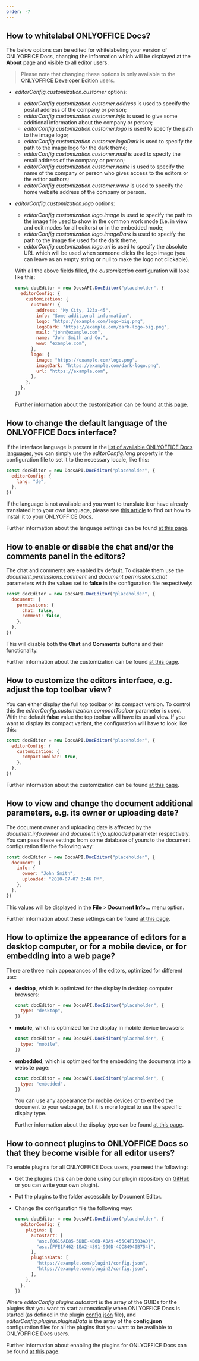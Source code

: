 ```yaml
---
order: -7
---
```


## How to whitelabel ONLYOFFICE Docs?

The below options can be edited for whitelabeling your version of ONLYOFFICE Docs, changing the information which will be displayed at the **About** page and visible to all editor users.

> Please note that changing these options is only available to the [ONLYOFFICE Developer Edition](https://www.onlyoffice.com/developer-edition-prices.aspx) users.

- *editorConfig.customization.customer* options:

  - *editorConfig.customization.customer.address* is used to specify the postal address of the company or person;
  - *editorConfig.customization.customer.info* is used to give some additional information about the company or person;
  - *editorConfig.customization.customer.logo* is used to specify the path to the image logo;
  - *editorConfig.customization.customer.logoDark* is used to specify the path to the image logo for the dark theme;
  - *editorConfig.customization.customer.mail* is used to specify the email address of the company or person;
  - *editorConfig.customization.customer.name* is used to specify the name of the company or person who gives access to the editors or the editor authors;
  - *editorConfig.customization.customer.www* is used to specify the home website address of the company or person.

- *editorConfig.customization.logo* options:

  - *editorConfig.customization.logo.image* is used to specify the path to the image file used to show in the common work mode (i.e. in view and edit modes for all editors) or in the embedded mode;
  - *editorConfig.customization.logo.imageDark* is used to specify the path to the image file used for the dark theme;
  - *editorConfig.customization.logo.url* is used to specify the absolute URL which will be used when someone clicks the logo image (you can leave as an empty string or null to make the logo not clickable).

  With all the above fields filled, the *customization* configuration will look like this:

  ``` javascript
  const docEditor = new DocsAPI.DocEditor("placeholder", {
    editorConfig: {
      customization: {
        customer: {
          address: "My City, 123a-45",
          info: "Some additional information",
          logo: "https://example.com/logo-big.png",
          logoDark: "https://example.com/dark-logo-big.png",
          mail: "john@example.com",
          name: "John Smith and Co.",
          www: "example.com",
        },
        logo: {
          image: "https://example.com/logo.png",
          imageDark: "https://example.com/dark-logo.png",
          url: "https://example.com",
        },
      },
    },
  })
  ```

  Further information about the customization can be found [at this page](../../../Usage%20API/Config/Editor/Customization/index.md).

## How to change the default language of the ONLYOFFICE Docs interface?

If the interface language is present in the [list of available ONLYOFFICE Docs languages](https://helpcenter.onlyoffice.com/server/document/available-languages.aspx), you can simply use the *editorConfig.lang* property in the configuration file to set it to the necessary locale, like this:

  ``` javascript
  const docEditor = new DocsAPI.DocEditor("placeholder", {
    editorConfig: {
      lang: "de",
    },
  })
  ```

If the language is not available and you want to translate it or have already translated it to your own language, please see [this article](https://helpcenter.onlyoffice.com/server/docker/document/add-interface-language.aspx) to find out how to install it to your ONLYOFFICE Docs.

Further information about the language settings can be found [at this page](../../../Usage%20API/Config/Editor/index.md).

## How to enable or disable the chat and/or the comments panel in the editors?

The chat and comments are enabled by default. To disable them use the *document.permissions.comment* and *document.permissions.chat* parameters with the values set to **false** in the configuration file respectively:

  ``` javascript
  const docEditor = new DocsAPI.DocEditor("placeholder", {
    document: {
      permissions: {
        chat: false,
        comment: false,
      },
    },
  })
  ```

This will disable both the **Chat** and **Comments** buttons and their functionality.

Further information about the customization can be found [at this page](../../../Usage%20API/Config/Editor/Customization/index.md).

## How to customize the editors interface, e.g. adjust the top toolbar view?

You can either display the full top toolbar or its compact version. To control this the *editorConfig.customization.compactToolbar* parameter is used. With the default **false** value the top toolbar will have its usual view. If you want to display its compact variant, the configuration will have to look like this:

  ``` javascript
  const docEditor = new DocsAPI.DocEditor("placeholder", {
    editorConfig: {
      customization: {
        compactToolbar: true,
      },
    },
  })
  ```

Further information about the customization can be found [at this page](../../../Usage%20API/Config/Editor/Customization/index.md).

## How to view and change the document additional parameters, e.g. its owner or uploading date?

The document owner and uploading date is affected by the *document.info.owner* and *document.info.uploaded* parameter respectively. You can pass these settings from some database of yours to the document configuration file the following way:

  ``` javascript
  const docEditor = new DocsAPI.DocEditor("placeholder", {
    document: {
      info: {
        owner: "John Smith",
        uploaded: "2010-07-07 3:46 PM",
      },
    },
  })
  ```

This values will be displayed in the **File** > **Document Info...** menu option.

Further information about these settings can be found [at this page](../../../Usage%20API/Config/Document/Info/index.md).

## How to optimize the appearance of editors for a desktop computer, or for a mobile device, or for embedding into a web page?

There are three main appearances of the editors, optimized for different use:

- **desktop**, which is optimized for the display in desktop computer browsers:

    ``` javascript
    const docEditor = new DocsAPI.DocEditor("placeholder", {
      type: "desktop",
    })
    ```

- **mobile**, which is optimized for the display in mobile device browsers:

    ``` javascript
    const docEditor = new DocsAPI.DocEditor("placeholder", {
      type: "mobile",
    })
    ```

- **embedded**, which is optimized for the embedding the documents into a website page:

    ``` javascript
    const docEditor = new DocsAPI.DocEditor("placeholder", {
      type: "embedded",
    })
    ```

  You can use any appearance for mobile devices or to embed the document to your webpage, but it is more logical to use the specific display type.

  Further information about the display type can be found [at this page](../../../Usage%20API/Config/index.md#type).

## How to connect plugins to ONLYOFFICE Docs so that they become visible for all editor users?

To enable plugins for all ONLYOFFICE Docs users, you need the following:

- Get the plugins (this can be done using our plugin repository on [GitHub](https://github.com/ONLYOFFICE/sdkjs-plugins) or you can write your own plugin).

- Put the plugins to the folder accessible by Document Editor.

- Change the configuration file the following way:

  ``` javascript
  const docEditor = new DocsAPI.DocEditor("placeholder", {
    editorConfig: {
      plugins: {
        autostart: [
          "asc.{0616AE85-5DBE-4B6B-A0A9-455C4F1503AD}",
          "asc.{FFE1F462-1EA2-4391-990D-4CC84940B754}",
        ],
        pluginsData: [
          "https://example.com/plugin1/config.json",
          "https://example.com/plugin2/config.json",
        ],
      },
    },
  })
  ```

Where *editorConfig.plugins.autostart* is the array of the GUIDs for the plugins that you want to start automatically when ONLYOFFICE Docs is started (as defined in the plugin [config.json](../../../../Plugin%20and%20Macros/Usage%20API/Config/index.md#guid) file), and *editorConfig.plugins.pluginsData* is the array of the **config.json** configuration files for all the plugins that you want to be available to ONLYOFFICE Docs users.

Further information about enabling the plugins for ONLYOFFICE Docs can be found [at this page](../../../Usage%20API/Config/Editor/Plugins/index.md).
